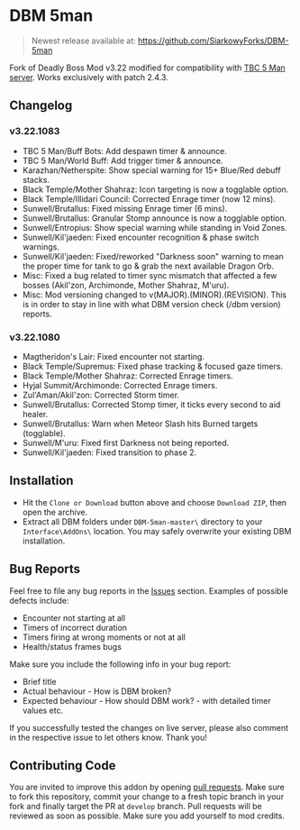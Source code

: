 # DBM 5man

> Newest release available at: https://github.com/SiarkowyForks/DBM-5man

Fork of Deadly Boss Mod v3.22 modified for compatibility with
[TBC 5 Man server](https://tbc5man.com/). Works exclusively with patch 2.4.3.

## Changelog

### v3.22.1083

- TBC 5 Man/Buff Bots: Add despawn timer & announce.
- TBC 5 Man/World Buff: Add trigger timer & announce.
- Karazhan/Netherspite: Show special warning for 15+ Blue/Red debuff stacks.
- Black Temple/Mother Shahraz: Icon targeting is now a togglable option.
- Black Temple/Illidari Council: Corrected Enrage timer (now 12 mins).
- Sunwell/Brutallus: Fixed missing Enrage timer (6 mins).
- Sunwell/Brutallus: Granular Stomp announce is now a togglable option.
- Sunwell/Entropius: Show special warning while standing in Void Zones.
- Sunwell/Kil'jaeden: Fixed encounter recognition & phase switch warnings.
- Sunwell/Kil'jaeden: Fixed/reworked "Darkness soon" warning to mean
  the proper time for tank to go & grab the next available Dragon Orb.
- Misc: Fixed a bug related to timer sync mismatch that affected a few bosses
  (Akil'zon, Archimonde, Mother Shahraz, M'uru).
- Misc: Mod versioning changed to v(MAJOR).(MINOR).(REVISION). This is in
  order to stay in line with what DBM version check (/dbm version) reports.

### v3.22.1080

- Magtheridon's Lair: Fixed encounter not starting.
- Black Temple/Supremus: Fixed phase tracking & focused gaze timers.
- Black Temple/Mother Shahraz: Corrected Enrage timers.
- Hyjal Summit/Archimonde: Corrected Enrage timers.
- Zul'Aman/Akil'zon: Corrected Storm timer.
- Sunwell/Brutallus: Corrected Stomp timer, it ticks every second to aid healer.
- Sunwell/Brutallus: Warn when Meteor Slash hits Burned targets (togglable).
- Sunwell/M'uru: Fixed first Darkness not being reported.
- Sunwell/Kil'jaeden: Fixed transition to phase 2.

## Installation

- Hit the `Clone or Download` button above and choose `Download ZIP`,
  then open the archive.
- Extract all DBM folders under `DBM-5man-master\` directory to your
  `Interface\AddOns\` location. You may safely overwrite your existing
  DBM installation.

## Bug Reports

Feel free to file any bug reports in the
[Issues](https://github.com/Siarkowy/DBM-5man/issues) section.
Examples of possible defects include:

- Encounter not starting at all
- Timers of incorrect duration
- Timers firing at wrong moments or not at all
- Health/status frames bugs

Make sure you include the following info in your bug report:

- Brief title
- Actual behaviour - How is DBM broken?
- Expected behaviour - How should DBM work? - with detailed timer values etc.

If you successfully tested the changes on live server, please also comment
in the respective issue to let others know. Thank you!

## Contributing Code

You are invited to improve this addon by opening
[pull requests](https://github.com/Siarkowy/DBM-5man/pulls). Make sure to
fork this repository, commit your change to a fresh topic branch in your
fork and finally target the PR at `develop` branch. Pull requests will be
reviewed as soon as possible. Make sure you add yourself to mod credits.
